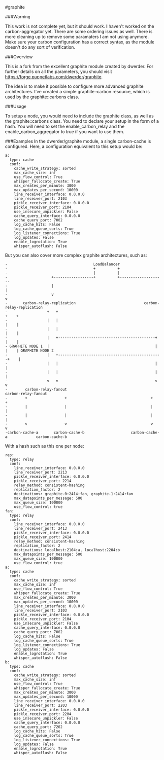 #graphite

###Warning

This work is not complete yet, but it should work. I haven't worked on the carbon-aggregator yet. There are some ordering issues as well.
There is more cleaning up to remove some paramaters I am not using anymore.
Make sure your carbon configuration has a correct syntax, as the module doesn't do any sort of verification.


###Overview

This is a fork from the excellent graphite module created by dwerder. For further details on all the parameters, you should visit https://forge.puppetlabs.com/dwerder/graphite.

The idea is to make it possible to configure more advanced graphite architectures.
I've created a simple graphite::carbon resource, which is used by the graphite::carbons class.

###Usage


To setup a node, you would need to include the graphite class, as well as the graphite::carbons class.
You need to declare your setup in the form of a hash. You will need to set the enable_carbon_relay and the enable_carbon_aggregator to true if you want to use them.


###Examples
In the dwerder/graphite module, a single carbon-cache is configured. Here, a configuration equivalent to this setup would be:

```
a:
  type: cache
  conf:
    cache_write_strategy: sorted
    max_cache_size: inf
    use_flow_control: True
    whisper_fallocate_create: True
    max_creates_per_minute: 3000
    max_updates_per_second: 10000
    line_receiver_interface: 0.0.0.0
    line_receiver_port: 2103
    pickle_receiver_interface: 0.0.0.0
    pickle_receiver_port: 2104
    use_insecure_unpickler: False
    cache_query_interface: 0.0.0.0
    cache_query_port: 7002
    log_cache_hits: False
    log_cache_queue_sorts: True
    log_listener_connections: True
    log_updates: False
    enable_logrotation: True
    whisper_autoflush: False
```

But you can also cover more complex graphite architectures, such as:

```
-                                       LoadBalancer
-                                       +          +
-                                       |          |
-                    +------------------+          +-------------------- 
-                    |                                                 |
-                    v                                                 v
-       carbon-relay-replication                               carbon-relay-replication
-                  +   +                                               +    +
-                  |   |                                               |    |
-                  |   |                                               |    |
-                  |   +--------------------------------------------+  |    |
- GRAPHITE NODE 1  |                                                |  |    | GRAPHITE NODE 2
-                  |   +-----------------------------------------------+    |
-                  |   |                                            |       |
-                  |   |                                            |       |
-                  v   v                                            v       v
-        carbon-relay-fanout                                      carbon-relay-fanout
-        +                 +                                      +                 +  
-        |                 |                                      |                 |
-        |                 |                                      |                 |                  
-        v                 v                                      v                 v                                  
-carbon-cache-a       carbon-cache-b                     carbon-cache-a             carbon-cache-b
```

With a hash such as this one per node:

```
rep:
  type: relay
  conf:
    line_receiver_interface: 0.0.0.0
    line_receiver_port: 2213
    pickle_receiver_interface: 0.0.0.0
    pickle_receiver_port: 2214
    relay_method: consistent-hashing
    replication_factor: 2
    destinations: graphite-0:2414:fan, graphite-1:2414:fan
    max_datapoints_per_message: 500
    max_queue_size: 100000
    use_flow_control: true
fan:
  type: relay
  conf:
    line_receiver_interface: 0.0.0.0
    line_receiver_port: 2413
    pickle_receiver_interface: 0.0.0.0
    pickle_receiver_port: 2414
    relay_method: consistent-hashing
    replication_factor: 2
    destinations: localhost:2104:a, localhost:2204:b
    max_datapoints_per_message: 500
    max_queue_size: 100000
    use_flow_control: true
a:
  type: cache
  conf:
    cache_write_strategy: sorted
    max_cache_size: inf
    use_flow_control: True
    whisper_fallocate_create: True
    max_creates_per_minute: 3000
    max_updates_per_second: 10000
    line_receiver_interface: 0.0.0.0
    line_receiver_port: 2103
    pickle_receiver_interface: 0.0.0.0
    pickle_receiver_port: 2104
    use_insecure_unpickler: False
    cache_query_interface: 0.0.0.0
    cache_query_port: 7002
    log_cache_hits: False
    log_cache_queue_sorts: True
    log_listener_connections: True
    log_updates: False
    enable_logrotation: True
    whisper_autoflush: False
b:
  type: cache
  conf:
    cache_write_strategy: sorted
    max_cache_size: inf
    use_flow_control: True
    whisper_fallocate_create: True
    max_creates_per_minute: 3000
    max_updates_per_second: 10000
    line_receiver_interface: 0.0.0.0
    line_receiver_port: 2203
    pickle_receiver_interface: 0.0.0.0
    pickle_receiver_port: 2204
    use_insecure_unpickler: False
    cache_query_interface: 0.0.0.0
    cache_query_port: 7202
    log_cache_hits: False
    log_cache_queue_sorts: True
    log_listener_connections: True
    log_updates: False
    enable_logrotation: True
    whisper_autoflush: False	
```
